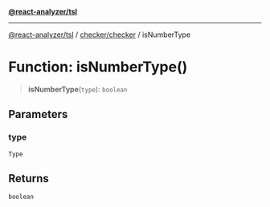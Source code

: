 [**@react-analyzer/tsl**](../../../README.md)

***

[@react-analyzer/tsl](../../../README.md) / [checker/checker](../README.md) / isNumberType

# Function: isNumberType()

> **isNumberType**(`type`): `boolean`

## Parameters

### type

`Type`

## Returns

`boolean`
